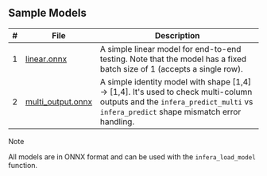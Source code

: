 ## Sample Models

| # | File                                   | Description                                                                                                                                                                 |
|---|----------------------------------------|-----------------------------------------------------------------------------------------------------------------------------------------------------------------------------|
| 1 | [linear.onnx](linear.onnx)             | A simple linear model for end-to-end testing. Note that the model has a fixed batch size of 1 (accepts a single row).                                                       |
| 2 | [multi_output.onnx](multi_output.onnx) | A simple identity model with shape [1,4] → [1,4]. It's used to check multi-column outputs and the `infera_predict_multi` vs `infera_predict` shape mismatch error handling. |                                   |

> [!NOTE]
> All models are in ONNX format and can be used with the `infera_load_model` function.
